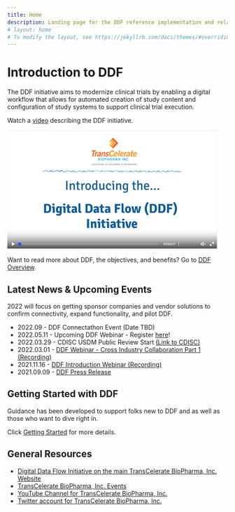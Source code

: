 ```yaml
---
title: Home
description: Landing page for the DDF reference implementation and related information
# layout: home
# To modify the layout, see https://jekyllrb.com/docs/themes/#overriding-theme-defaults
---
```

# Introduction to DDF

The DDF initiative aims to modernize clinical trials by enabling a digital workflow that allows for automated creation of study content and configuration of study systems to support clinical trial execution.

Watch a [video](https://www.youtube.com/watch?v=082onW7jhe4&t=2s) describing the DDF initiative. 

<a href="https://www.youtube.com/watch?v=082onW7jhe4&t=2s">
<img src="media\images\overview.png">
</a>
<p></p>

Want to read more about DDF, the objectives, and benefits?  Go to [DDF Overview](overview.md).

## Latest News & Upcoming Events

2022 will focus on getting sponsor companies and vendor solutions to confirm connectivity, expand functionality, and pilot DDF. 
  
- 2022.09 - DDF Connectathon Event (Date TBD)
- 2022.05.11 - Upcoming DDF Webinar - Register [here](https://register.gotowebinar.com/register/1783573209030114831)!
- 2022.03.29 - CDISC USDM Public Review Start [(Link to CDISC)](https://www.cdisc.org/ddf)
- 2022.03.01 - [DDF Webinar - Cross Industry Collaboration Part 1 (Recording)](https://www.youtube.com/watch?v=O6qqTSz8ls0)
- 2021.11.16 - [DDF Introduction Webinar (Recording)](https://www.youtube.com/watch?v=pfTI7aBMv0Y)
- 2021.09.09 - [DDF Press Release](https://www.businesswire.com/news/home/20210909005612/en/TransCelerate-BioPharma-Commences-Collaborative-Development-of-a-Novel-Digital-Data-Flow-Solution-for-Study-Start-Up)

## Getting Started with DDF

Guidance has been developed to support folks new to DDF and as well as those who want to dive right in.

Click [Getting Started](getting-started.md) for more details.

## General Resources

- [Digital Data Flow Initiative on the main TransCelerate BioPharma, Inc. Website](https://www.transceleratebiopharmainc.com/initiatives/digital-data-flow/)
- [TransCelerate BioPharma, Inc. Events](https://www.transceleratebiopharmainc.com/transcelerate-events-2/)
- [YouTube Channel for TransCelerate BioPharma, Inc.](https://www.youtube.com/channel/UC9S20EmzIBGJJ70utCrtNBQ/videos)
- [Twitter account for TransCelerate BioPharma, Inc.](https://twitter.com/transcelerate)

